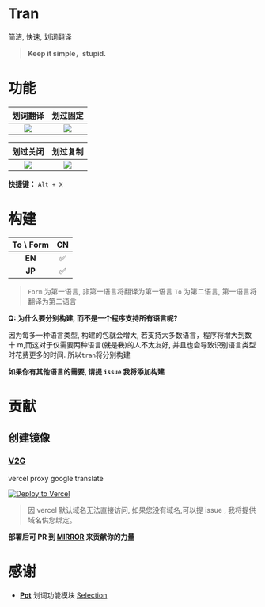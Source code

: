 # Tran

简洁, 快速, 划词翻译

> **Keep it simple，stupid.**

# 功能

|                                 划词翻译                                 |                              划过固定                               |
| :----------------------------------------------------------------------: | :-----------------------------------------------------------------: |
| <img src="https://i.pstorage.space/i/yo5R9JJ3n/original_translate.gif"/> | <img src="https://i.pstorage.space/i/Ll7YxqmW3/original_drag.gif"/> |

|                              划过关闭                               |                              划过复制                              |
| :-----------------------------------------------------------------: | :----------------------------------------------------------------: |
| <img src="https://i.pstorage.space/i/JwQDALlO/original_close.gif"/> | <img src="https://i.pstorage.space/i/MDd9XKW6/original_copy.gif"/> |

**快捷键：** `Alt + X`

# 构建

| **To \ Form** | **CN** |
| :-----------: | :----: |
|    **EN**     |   ✅   |
|    **JP**     |   ✅   |

> `Form` 为第一语言, 非第一语言将翻译为第一语言
> `To` 为第二语言, 第一语言将翻译为第二语言

**Q: 为什么要分别构建, 而不是一个程序支持所有语言呢?**

因为每多一种语言类型, 构建的包就会增大, 若支持大多数语言，程序将增大到数十 m,而这对于仅需要两种语言(~~就是我~~)的人不太友好, 并且也会导致识别语言类型时花费更多的时间. 所以`tran`将分别构建

**如果你有其他语言的需要, 请提 `issue` 我将添加构建**

# 贡献

## 创建镜像

### [V2G](https://github.com/Borber/v2g)

vercel proxy google translate

<a href="https://vercel.com/import/project?template=https://github.com/Borber/v2g" target="_blank" rel="noopener noreferrer"><img loading="lazy" src="https://vercel.com/button" alt="Deploy to Vercel" ></a>

> 因 vercel 默认域名无法直接访问, 如果您没有域名,可以提 issue , 我将提供域名供您绑定。

**部署后可 PR 到 [MIRROR](https://github.com/Borber/tran/blob/master/resource/mirror.json) 来贡献你的力量**

# 感谢

-   **[Pot](https://github.com/pot-app/pot-desktop)** 划词功能模块 [Selection](https://github.com/pot-app/Selection)
